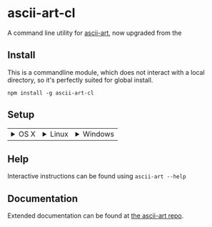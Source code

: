 ascii-art-cl
============

A command line utility for [ascii-art](https://www.npmjs.com/package/ascii-art), now upgraded from the


Install
-------

This is a commandline module, which does not interact with a local directory, so it's perfectly suited for global install.

    npm install -g ascii-art-cl

Setup
-----
<table>
<tr><td valign="top">
<details><summary> OS X </summary>
<p>

Once installed, you can generate a configuration by running (though it will run without one)

```bash
    ascii-art-autoconfig
    ascii-art --help
```

which will (among other things) detect your theme and set an appropriate config.
Edits can be made by hand in `~/.ascii-artrc` or by using `ascii-art-config <key> <value>`

</p>
</details></td><td valign="top">
<details><summary> Linux </summary>
<p>

Once installed, you can generate a configuration by running (though it will run without one)

```bash
    ascii-art-autoconfig
    ascii-art --help
```

which will (among other things) detect your theme and set an appropriate config.
Edits can be made by hand in `~/.ascii-artrc` or by using `ascii-art-config <key> <value>`

</p>
</details></td><td valign="top">
<details><summary> Windows </summary>
<p>

```bash
    #sorry, no autoconfig for now
    ascii-art --help
```
</p>
</details>
</td></tr></table>


Help
----
Interactive instructions can be found using `ascii-art --help`

Documentation
-------------
Extended documentation can be found at [the ascii-art repo](https://github.com/khrome/ascii-art).
